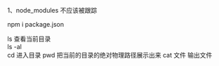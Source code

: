 1、node_modules 不应该被跟踪

npm i  package.json

ls     查看当前目录   
ls -al      
cd     进入目录
pwd    把当前的目录的绝对物理路径展示出来
cat    文件  输出文件